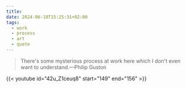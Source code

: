 ```yaml
---
title: 
date: 2024-06-10T15:25:31+02:00
tags:
  - work
  - process
  - art
  - quote
---
```

> There's some mysterious process at work here which I don't even want to understand.—Philip Guston

{{< youtube id="42u_Z1ceuq8" start="149" end="156" >}}